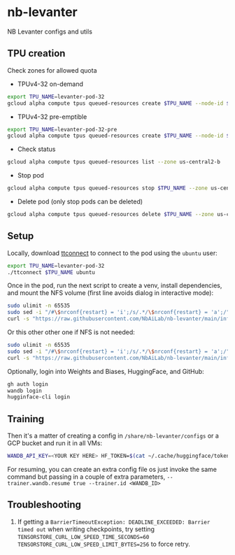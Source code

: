 # nb-levanter
NB Levanter configs and utils

## TPU creation

Check zones for allowed quota

- TPUv4-32 on-demand
```bash
export TPU_NAME=levanter-pod-32
gcloud alpha compute tpus queued-resources create $TPU_NAME --node-id $TPU_NAME --project mimir-411610 --zone us-central2-b --accelerator-type v4-32 --runtime-version tpu-vm-v4-base
```

- TPUv4-32 pre-emptible
```bash
export TPU_NAME=levanter-pod-32-pre
gcloud alpha compute tpus queued-resources create $TPU_NAME --node-id $TPU_NAME --project mimir-411610 --zone us-central2-b --accelerator-type v4-32 --runtime-version tpu-vm-v4-base --best-effortt
```

- Check status
```bash
gcloud alpha compute tpus queued-resources list --zone us-central2-b
```

- Stop pod
```bash
gcloud alpha compute tpus queued-resources stop $TPU_NAME --zone us-central2-b
```

- Delete pod (only stop pods can be deleted)
```bash
gcloud alpha compute tpus queued-resources delete $TPU_NAME --zone us-central2-b
```

## Setup

Locally, download [ttconnect](./ttconnect.sh) to connect to the pod using the `ubuntu` user:
```bash
export TPU_NAME=levanter-pod-32
./ttconnect $TPU_NAME ubuntu
```

Once in the pod, run the next script to create a venv, install dependencies, and mount the NFS volume (first line avoids dialog in interactive mode):

```bash
sudo ulimit -n 65535
sudo sed -i "/#\$nrconf{restart} = 'i';/s/.*/\$nrconf{restart} = 'a';/" /etc/needrestart/needrestart.conf
curl -s "https://raw.githubusercontent.com/NbAiLab/nb-levanter/main/infra/helpers/setup-tpu-vm-nfs.sh" | bash
```

Or this other other one if NFS is not needed:

```bash
sudo ulimit -n 65535
sudo sed -i "/#\$nrconf{restart} = 'i';/s/.*/\$nrconf{restart} = 'a';/" /etc/needrestart/needrestart.conf
curl -s "https://raw.githubusercontent.com/NbAiLab/nb-levanter/main/infra/helpers/setup-tpu-vm.sh" | bash
```

Optionally, login into Weights and Biases, HuggingFace, and GitHub:
```bash
gh auth login
wandb login
hugginface-cli login
```

## Training

Then it's a matter of creating a config in `/share/nb-levanter/configs` or a GCP bucket and run it in all VMs:
```bash
WANDB_API_KEY=<YOUR KEY HERE> HF_TOKEN=$(cat ~/.cache/huggingface/token) levanter/infra/launch.sh python levanter/src/levanter/main/train_lm.py --config_path /share/nb-levanter/configs/mimir-mistral-7b-extended.yaml
```

For resuming, you can create an extra config file os just invoke the same command but passing in a couple of extra parameters, `--trainer.wandb.resume true --trainer.id <WANDB_ID>`

## Troubleshooting

1. If getting a `BarrierTimeoutException: DEADLINE_EXCEEDED: Barrier timed out` when writing checkpoints, try setting `TENSORSTORE_CURL_LOW_SPEED_TIME_SECONDS=60` `TENSORSTORE_CURL_LOW_SPEED_LIMIT_BYTES=256` to force retry.
